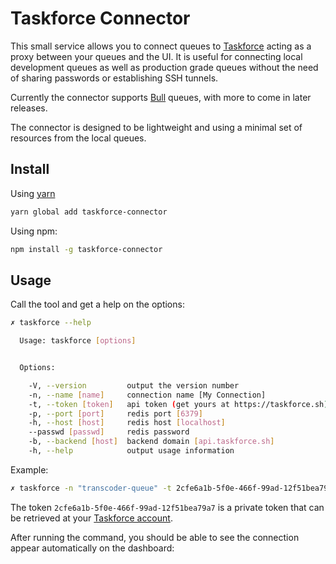 # Taskforce Connector

This small service allows you to connect queues to [Taskforce](https://taskforce.sh) acting as a proxy between your queues and the UI. It is useful for connecting local development queues as well as production grade queues without the need of sharing passwords or establishing SSH tunnels.

Currently the connector supports [Bull](https://github.com/optimalbits/bull) queues, with more to come in later
releases.

The connector is designed to be lightweight and using a minimal set of resources from the local queues.

## Install

Using [yarn](https://yarnpkg.com)

```bash
yarn global add taskforce-connector

```

Using npm:

```bash
npm install -g taskforce-connector
```

## Usage

Call the tool and get a help on the options:

```bash
✗ taskforce --help

  Usage: taskforce [options]


  Options:

    -V, --version         output the version number
    -n, --name [name]     connection name [My Connection]
    -t, --token [token]   api token (get yours at https://taskforce.sh)
    -p, --port [port]     redis port [6379]
    -h, --host [host]     redis host [localhost]
    --passwd [passwd]     redis password
    -b, --backend [host]  backend domain [api.taskforce.sh]
    -h, --help            output usage information
```

Example:

```bash
✗ taskforce -n "transcoder-queue" -t 2cfe6a1b-5f0e-466f-99ad-12f51bea79a7

```

The token ```2cfe6a1b-5f0e-466f-99ad-12f51bea79a7``` is a private token that can be retrieved at your [Taskforce account](https://taskforce.sh/account).

After running the command, you should be able to see the connection appear automatically on the dashboard:
